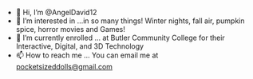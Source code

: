 - 👋 Hi, I’m @AngelDavid12
- 👀 I’m interested in ...in so many things!  Winter nights, fall air, pumpkin spice, horror movies and Games!
- 🌱 I’m currently enrolled ... at Butler Community College for their Interactive, Digital, and 3D Technology
- 📫 How to reach me ... You can email me at pocketsizeddolls@gmail.com

<!---
AngelDavid12/AngelDavid12 is a ✨ special ✨ repository because its `README.md` (this file) appears on your GitHub profile.
You can click the Preview link to take a look at your changes.
--->
